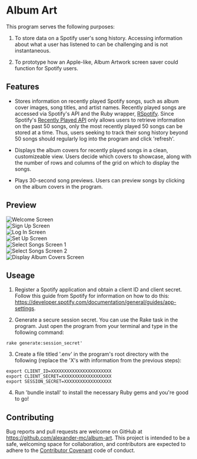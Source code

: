 # Album Art

This program serves the following purposes:

1. To store data on a Spotify user's song history. Accessing information about what a user has listened to can be challenging and is not instantaneous.

2. To prototype how an Apple-like, Album Artwork screen saver could function for Spotify users.

## Features

* Stores information on recently played Spotify songs, such as album cover images, song titles, and artist names. Recently played songs are accessed via Spotify's API and the Ruby wrapper, [RSpotify](https://github.com/guilhermesad/rspotify). Since Spotify's [Recently Played API](https://developer.spotify.com/documentation/web-api/reference-beta/) only allows users to retrieve information on the past 50 songs, only the most recently played 50 songs can be stored at a time. Thus, users seeking to track their song history beyond 50 songs should regularly log into the program and click 'refresh'.

* Displays the album covers for recently played songs in a clean, customizeable view. Users decide which covers to showcase, along with the number of rows and columns of the grid on which to display the songs.

* Plays 30-second song previews. Users can preview songs by clicking on the album covers in the program.

## Preview

![Welcome Screen](/public/screenshots/01_Welcome.png)  
![Sign Up Screen](/public/screenshots/02_Sign_Up.png)  
![Log In Screen](/public/screenshots/03_Log_In.png)  
![Set Up Screen](/public/screenshots/04_Set_Up.png)  
![Select Songs Screen 1](/public/screenshots/05_Edit_1.png)  
![Select Songs Screen 2](/public/screenshots/06_Edit_2.png)  
![Display Album Covers Screen](/public/screenshots/07_Display.png)  

## Useage

1. Register a Spotify application and obtain a client ID and client secret. Follow this guide from Spotify for information on how to do this: https://developer.spotify.com/documentation/general/guides/app-settings.

2. Generate a secure session secret. You can use the Rake task in the program. Just open the program from your terminal and type in the following command: 

```
rake generate:session_secret'
```

3. Create a file titled '.env' in the program's root directory with the following (replace the 'X's with information from the previous steps):

```
export CLIENT_ID=XXXXXXXXXXXXXXXXXXXXXXX
export CLIENT_SECRET=XXXXXXXXXXXXXXXXXXX
export SESSION_SECRET=XXXXXXXXXXXXXXXXXX
```

4. Run 'bundle install' to install the necessary Ruby gems and you're good to go!

## Contributing

Bug reports and pull requests are welcome on GitHub at https://github.com/alexander-mc/album-art. This project is intended to be a safe, welcoming space for collaboration, and contributors are expected to adhere to the [Contributor Covenant](contributor-covenant.org) code of conduct.
